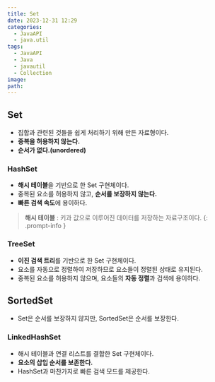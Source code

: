 ```yaml
---
title: Set
date: 2023-12-31 12:29
categories:
  - JavaAPI
  - java.util
tags:
  - JavaAPI
  - Java
  - javautil
  - Collection
image: 
path:
---
```


## Set
+ 집합과 관련된 것들을 쉽게 처리하기 위해 만든 자료형이다.
+ **중복을 허용하지 않는다.**
+ **순서가 없다.(unordered)**

### HashSet
+ **해시 테이블**을 기반으로 한 Set 구현체이다.
+ 중복된 요소를 허용하지 않고, **순서를 보장하지 않는다.**
+ **빠른 검색 속도**에 용이하다.

> **해시 테이블** : 키과 값으로 이루어진 데이터를 저장하는 자료구조이다.
{: .prompt-info }

### TreeSet
+ **이진 검색 트리**를 기반으로 한 Set 구현체이다.
+ 요소를 자동으로 정렬하여 저장하므로 요소들이 정렬된 상태로 유지된다.
+ 중복된 요소를 허용하지 않으며, 요소들의 **자동 정렬**과 검색에 용이하다.

## SortedSet
+ Set은 순서를 보장하지 않지만, SortedSet은 순서를 보장한다.

### LinkedHashSet
+ 해시 테이블과 연결 리스트를 결합한 Set 구현체이다.
+ **요소의 삽입 순서를 보존한다.**
+ HashSet과 마찬가지로 빠른 검색 모드를 제공한다.